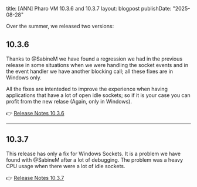 title: [ANN] Pharo VM 10.3.6 and 10.3.7
layout: blogpost
publishDate: "2025-08-28"

Over the summer, we released two versions:

## 10.3.6

Thanks to @SabineM we have found a regression we had in the previous release in some situations when we were handling the socket events and in the event handler we have another blocking call; all these fixes are in Windows only. 

All the fixes are intenteded to improve the experience when having applications that have a lot of open idle sockets; so if it is your case you can profit from the new relase (Again, only in Windows).

👉 [Release Notes 10.3.6](https://github.com/pharo-project/pharo-vm/releases/tag/v10.3.6)

---

## 10.3.7

This release has only a fix for Windows Sockets. It is a problem we have found with @SabineM after a lot of debugging. The problem was a heavy CPU usage when there were a lot of idle sockets. 

👉 [Release Notes 10.3.7](https://github.com/pharo-project/pharo-vm/releases/tag/v10.3.7)